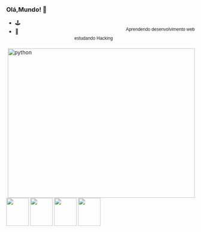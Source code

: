 ### Olá,Mundo! 🚀

- 🕹️ <div style=" float: right; padding: 20px 0 20px 35px; font-family:Verdana, Geneva, sans-serif; font-size:12px;">
    <div class="Upload">Aprendendo desenvolvimento web</div></div>
- 🌱 <div style=" float: right; padding: 20px 0 20px 35px; font-family:Verdana, Geneva, sans-serif; font-size:12px;">
    <div class="Upload">estudando Hacking</div></div>






          
<img height = "400" width="500" align="right" alt="python" src="https://user-images.githubusercontent.com/107145843/175752373-a43b05a3-86a7-4e09-af5c-78f3659ee898.gif">




<footer>
    <img align = "bottom" height="75" width="60" src="https://cdn.jsdelivr.net/gh/devicons/devicon/icons/python/python-original.svg" /> <img align="bottom" height="75" width="60" src="https://cdn.jsdelivr.net/gh/devicons/devicon/icons/javascript/javascript-original.svg" /> <img align="bottom" height="75" width="60" src="https://cdn.jsdelivr.net/gh/devicons/devicon/icons/html5/html5-original.svg" /> <img align="bottom" height="75" width="60" src="https://cdn.jsdelivr.net/gh/devicons/devicon/icons/css3/css3-original.svg" />

</footer>




          
          
          
       
        


          
